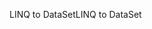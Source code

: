 <span data-ttu-id="a6057-101">LINQ to DataSet</span><span class="sxs-lookup"><span data-stu-id="a6057-101">LINQ to DataSet</span></span>